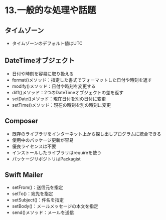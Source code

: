 # 13.一般的な処理や話題

## タイムゾーン

- タイムゾーンのデフォルト値はUTC

## DateTimeオブジェクト

- 日付や時刻を容易に取り扱える
- format()メソッド：指定した書式でフォーマットした日付や時刻を返す
- modify()メソッド：日付や時刻を変更する
- diff()メソッド：2つのDateTimeオブジェクトの差を返す
- setDate()メソッド：現在日付を別の日付に変更
- setTime()メソッド：現在の時刻を別の時刻に変更

## Composer

- 既存のライブラリをインターネット上から探し出しプログラムに統合できる
- 使用中のパッケージ更新が容易
- 優良ライセンスは不要
- インストールしたライブラリはrequireを使う
- パッケージリポジトリはPackagist

## Swift Mailer

- setFrom()：送信元を指定
- setTo()：宛先を指定
- setSubject()：件名を指定
- setBody()：メールメッセージの本文を指定
- send()メソッド：メールを送信
